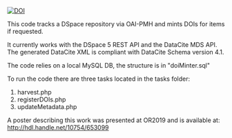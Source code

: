 [![DOI](https://zenodo.org/badge/188664819.svg)](https://zenodo.org/badge/latestdoi/188664819)

This code tracks a DSpace repository via OAI-PMH and mints DOIs for items if requested.

It currently works with the DSpace 5 REST API and the DataCite MDS API. The generated DataCite XML is compliant with DataCite Schema version 4.1.

The code relies on a local MySQL DB, the structure is in "doiMinter.sql"

To run the code there are three tasks located in the tasks folder:
  1. harvest.php
  2. registerDOIs.php
  3. updateMetadata.php
  
A poster describing this work was presented at OR2019 and is available at: http://hdl.handle.net/10754/653099
